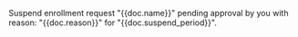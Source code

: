 Suspend enrollment request "{{doc.name}}" pending approval by you with reason: "{{doc.reason}}" for "{{doc.suspend_period}}".